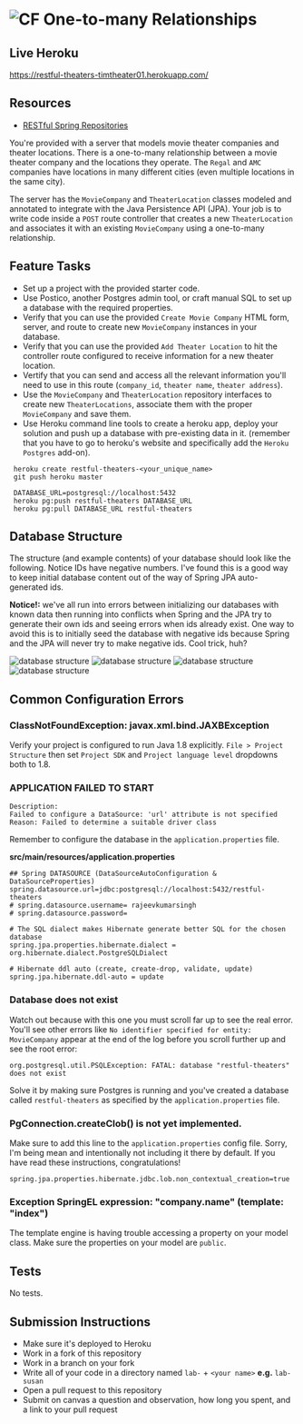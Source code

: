 # ![CF](http://i.imgur.com/7v5ASc8.png) One-to-many Relationships 

## Live Heroku 
https://restful-theaters-timtheater01.herokuapp.com/ 

## Resources
* [RESTful Spring Repositories](https://www.callicoder.com/spring-boot-jpa-hibernate-postgresql-restful-crud-api-example/)

You're provided with a server that models movie theater companies and theater
locations. There is a one-to-many relationship between a movie theater company
and the locations they operate. The `Regal` and `AMC` companies have locations
in many different cities (even multiple locations in the same city).

The server has the `MovieCompany` and `TheaterLocation` classes modeled and
annotated to integrate with the Java Persistence API (JPA). Your job is to
write code inside a `POST` route controller that creates a new
`TheaterLocation` and associates it with an existing `MovieCompany` using
a one-to-many relationship.

## Feature Tasks
* Set up a project with the provided starter code.
* Use Postico, another Postgres admin tool, or craft manual SQL to set up
  a database with the required properties.
* Verify that you can use the provided `Create Movie Company` HTML form,
  server, and route to create new `MovieCompany` instances in your database.
* Verify that you can use the provided `Add Theater Location` to hit the
  controller route configured to receive information for a new theater
  location.
* Vertify that you can send and access all the relevant information you'll need
  to use in this route (`company_id`, `theater name`, `theater address`).
* Use the `MovieCompany` and `TheaterLocation` repository interfaces to create
  new `TheaterLocations`, associate them with the proper `MovieCompany` and
  save them.
* Use Heroku command line tools to create a heroku app, deploy your solution
  and push up a database with pre-existing data in it. (remember that you have
  to go to heroku's website and specifically add the `Heroku Postgres` add-on).
  
```
 heroku create restful-theaters-<your_unique_name>
 git push heroku master

 DATABASE_URL=postgresql://localhost:5432
 heroku pg:push restful-theaters DATABASE_URL
 heroku pg:pull DATABASE_URL restful-theaters
```

## Database Structure
The structure (and example contents) of your database should look like the
following. Notice IDs have negative numbers. I've found this is a good way to
keep initial database content out of the way of Spring JPA auto-generated ids.

**Notice!:** we've all run into errors between initializing our databases with
known data then running into conflicts when Spring and the JPA try to generate
their own ids and seeing errors when ids already exist. One way to avoid this
is to initially seed the database with negative ids because Spring and the JPA
will never try to make negative ids. Cool trick, huh?

![database structure](./images/01-moviecompanies-structure.png)
![database structure](./images/02-theaterlocations-structure.png)
![database structure](./images/03-moviecompanies-contents.png)
![database structure](./images/04-theaterlocations-contents.png)

## Common Configuration Errors

### ClassNotFoundException: javax.xml.bind.JAXBException
Verify your project is configured to run Java 1.8 explicitly. `File > Project
Structure` then set `Project SDK` and `Project language level` dropdowns both
to 1.8.


### APPLICATION FAILED TO START
```
Description:
Failed to configure a DataSource: 'url' attribute is not specified
Reason: Failed to determine a suitable driver class
```

Remember to configure the database in the `application.properties` file.

**src/main/resources/application.properties**
```
## Spring DATASOURCE (DataSourceAutoConfiguration & DataSourceProperties)
spring.datasource.url=jdbc:postgresql://localhost:5432/restful-theaters
# spring.datasource.username= rajeevkumarsingh
# spring.datasource.password=

# The SQL dialect makes Hibernate generate better SQL for the chosen database
spring.jpa.properties.hibernate.dialect = org.hibernate.dialect.PostgreSQLDialect

# Hibernate ddl auto (create, create-drop, validate, update)
spring.jpa.hibernate.ddl-auto = update
```

### Database does not exist
Watch out because with this one you must scroll far up to see the real error.
You'll see other errors like `No identifier specified for entity: MovieCompany`
appear at the end of the log before you scroll further up and see the root
error:

```
org.postgresql.util.PSQLException: FATAL: database "restful-theaters" does not exist
```

Solve it by making sure Postgres is running and you've created a database
called `restful-theaters` as specified by the `application.properties` file.

### PgConnection.createClob() is not yet implemented.

Make sure to add this line to the `application.properties` config file. Sorry,
I'm being mean and intentionally not including it there by default. If you have
read these instructions, congratulations!

```
spring.jpa.properties.hibernate.jdbc.lob.non_contextual_creation=true
```

### Exception SpringEL expression: "company.name" (template: "index")
The template engine is having trouble accessing a property on your model class.
Make sure the properties on your model are `public`.

## Tests
No tests.

## Submission Instructions
* Make sure it's deployed to Heroku
* Work in a fork of this repository
* Work in a branch on your fork
* Write all of your code in a directory named `lab-` + `<your name>` **e.g.** `lab-susan`
* Open a pull request to this repository
* Submit on canvas a question and observation, how long you spent, and a link to
  your pull request
